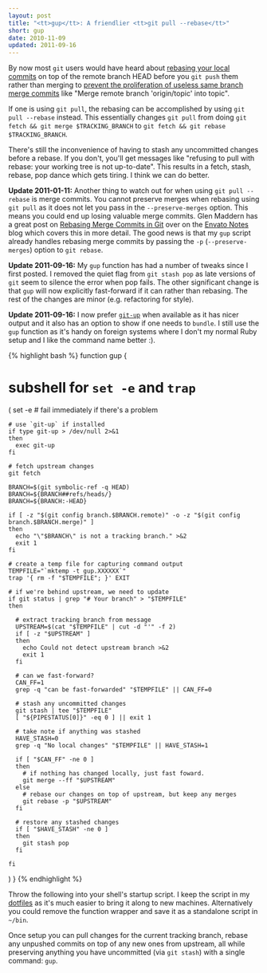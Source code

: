 ```yaml
---
layout: post
title: "<tt>gup</tt>: A friendlier <tt>git pull --rebase</tt>"
short: gup
date: 2010-11-09
updated: 2011-09-16
---
```


By now most `git` users would have heard about [rebasing your local commits](http://www.gitready.com/intermediate/2009/01/31/intro-to-rebase.html) on top of the remote branch HEAD before you `git push` them rather than merging to [prevent the proliferation of useless same branch merge commits](http://www.viget.com/extend/only-you-can-prevent-git-merge-commits/) like "Merge remote branch 'origin/topic' into topic".

If one is using `git pull`, the rebasing can be accomplished by using `git pull --rebase` instead. This essentially changes `git pull` from doing `git fetch && git merge $TRACKING_BRANCH` to `git fetch && git rebase $TRACKING_BRANCH`.

There's still the inconvenience of having to stash any uncommitted changes before a rebase. If you don't, you'll get messages like "refusing to pull with rebase: your working tree is not up-to-date". This results in a fetch, stash, rebase, pop dance which gets tiring. I think we can do better.

**Update 2011-01-11:** Another thing to watch out for when using `git pull --rebase` is merge commits. You cannot preserve merges when rebasing using `git pull` as it does not let you pass in the `--preserve-merges` option. This means you could end up losing valuable merge commits. Glen Maddern has a great post on [Rebasing Merge Commits in Git](http://notes.envato.com/developers/rebasing-merge-commits-in-git/) over on the [Envato Notes](http://notes.envato.com/) blog which covers this in more detail. The good news is that my `gup` script already handles rebasing merge commits by passing the `-p` (`--preserve-merges`) option to `git rebase`.

**Update 2011-09-16:** My `gup` function has had a number of tweaks since I first posted. I removed the quiet flag from `git stash pop` as late versions of `git` seem to silence the error when pop fails. The other significant change is that `gup` will now explicitly fast-forward if it can rather than rebasing. The rest of the changes are minor (e.g. refactoring for style).

**Update 2011-09-16:** I now prefer [`git-up`](https://github.com/aanand/git-up) when available as it has nicer output and it also has an option to show if one needs to `bundle`. I still use the `gup` function as it's handy on foreign systems where I don't my normal Ruby setup and I like the command name better :).

{% highlight bash %}
function gup
{
  # subshell for `set -e` and `trap`
  (
    set -e # fail immediately if there's a problem

    # use `git-up` if installed
    if type git-up > /dev/null 2>&1
    then
      exec git-up
    fi

    # fetch upstream changes
    git fetch

    BRANCH=$(git symbolic-ref -q HEAD)
    BRANCH=${BRANCH##refs/heads/}
    BRANCH=${BRANCH:-HEAD}

    if [ -z "$(git config branch.$BRANCH.remote)" -o -z "$(git config branch.$BRANCH.merge)" ]
    then
      echo "\"$BRANCH\" is not a tracking branch." >&2
      exit 1
    fi

    # create a temp file for capturing command output
    TEMPFILE="`mktemp -t gup.XXXXXX`"
    trap '{ rm -f "$TEMPFILE"; }' EXIT

    # if we're behind upstream, we need to update
    if git status | grep "# Your branch" > "$TEMPFILE"
    then

      # extract tracking branch from message
      UPSTREAM=$(cat "$TEMPFILE" | cut -d "'" -f 2)
      if [ -z "$UPSTREAM" ]
      then
        echo Could not detect upstream branch >&2
        exit 1
      fi

      # can we fast-forward?
      CAN_FF=1
      grep -q "can be fast-forwarded" "$TEMPFILE" || CAN_FF=0

      # stash any uncommitted changes
      git stash | tee "$TEMPFILE"
      [ "${PIPESTATUS[0]}" -eq 0 ] || exit 1

      # take note if anything was stashed
      HAVE_STASH=0
      grep -q "No local changes" "$TEMPFILE" || HAVE_STASH=1

      if [ "$CAN_FF" -ne 0 ]
      then
        # if nothing has changed locally, just fast foward.
        git merge --ff "$UPSTREAM"
      else
        # rebase our changes on top of upstream, but keep any merges
        git rebase -p "$UPSTREAM"
      fi

      # restore any stashed changes
      if [ "$HAVE_STASH" -ne 0 ]
      then
        git stash pop
      fi

    fi

  )
}
{% endhighlight %}

Throw the following into your shell's startup script. I keep the script in my [dotfiles](https://github.com/jasoncodes/dotfiles) as it's much easier to bring it along to new machines. Alternatively you could remove the function wrapper and save it as a standalone script in `~/bin`.

Once setup you can pull changes for the current tracking branch, rebase any unpushed commits on top of any new ones from upstream, all while preserving anything you have uncommitted (via `git stash`) with a single command: `gup`.

